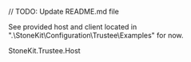 // TODO: Update README.md file

See provided host and client located in ".\StoneKit\Configuration\Trustee\Examples" for now.

StoneKit.Trustee.Host